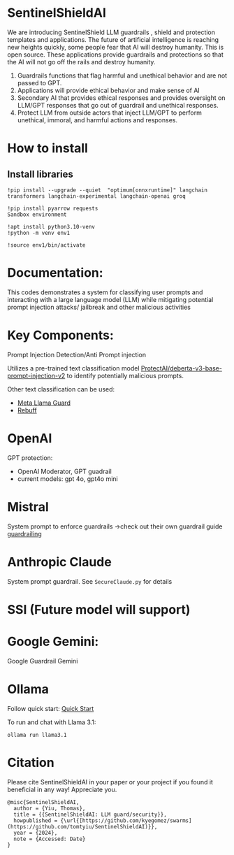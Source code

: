 # SentinelShieldAI
We are introducing SentinelShield LLM guardrails , shield and protection templates and applications.  The future of artificial intelligence is reaching new heights quickly, some people fear that AI will destroy humanity. This is open source.
These applications provide guardrails and protections so that the AI will not go off the rails and destroy humanity. 
1. Guardrails functions that flag harmful and unethical behavior and are not passed to GPT.  
2. Applications will provide ethical behavior and make sense of AI
3. Secondary AI that provides ethical responses and provides oversight on LLM/GPT responses that go out of guardrail and unethical responses.
4. Protect LLM from outside actors that inject LLM/GPT to perform unethical, immoral, and harmful actions and responses.



# How to install

## Install libraries

```
!pip install --upgrade --quiet  "optimum[onnxruntime]" langchain transformers langchain-experimental langchain-openai groq

!pip install pyarrow requests
Sandbox environment

!apt install python3.10-venv
!python -m venv env1

!source env1/bin/activate
```

# Documentation:

This codes demonstrates a system for classifying user prompts and interacting with a large language model (LLM) while mitigating potential prompt injection attacks/ jailbreak and other malicious activities

# Key Components:

Prompt Injection Detection/Anti Prompt injection


Utilizes a pre-trained text classification model [ProtectAI/deberta-v3-base-prompt-injection-v2](https://huggingface.co/protectai/deberta-v3-base-prompt-injection-v2) to identify potentially malicious prompts.

Other text classification can be used: 
+ [Meta Llama Guard](https://huggingface.co/meta-llama/Meta-Llama-Guard-2-8B)
+ [Rebuff](https://github.com/protectai/rebuff) 

# OpenAI
GPT protection: 
+ OpenAI Moderator, GPT guadrail
+ current models: gpt 4o, gpt4o mini

# Mistral
System prompt to enforce guardrails ->check out their own guardrail guide [guardrailing](https://docs.mistral.ai/capabilities/guardrailing/) 

# Anthropic Claude
System prompt guardrail.
See ``SecureClaude.py`` for details

# SSI (Future model will support)

# Google Gemini:
Google Guardrail Gemini 

# Ollama
Follow quick start: 
[Quick Start](https://github.com/ollama/ollama/blob/main/README.md#quickstart)

To run and chat with Llama 3.1:

```
ollama run llama3.1
```

# Citation

Please cite SentinelShieldAI in your paper or your project if you found it beneficial in any way! Appreciate you.

````
@misc{SentinelShieldAI,
  author = {Yiu, Thomas},
  title = {{SentinelShieldAI: LLM guard/security}},
  howpublished = {\url{[https://github.com/kyegomez/swarms](https://github.com/tomtyiu/SentinelShieldAI)}},
  year = {2024},
  note = {Accessed: Date}
}
````
